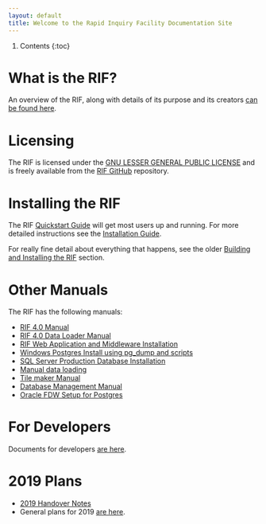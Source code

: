 ```yaml
---
layout: default
title: Welcome to the Rapid Inquiry Facility Documentation Site
---
```


1. Contents
{:toc}

# What is the RIF?

An overview of the RIF, along with details of its purpose and its creators  [can be found here](introduction/what-is-the-RIF).

# Licensing

The RIF is licensed under the [GNU LESSER GENERAL PUBLIC LICENSE](https://www.gnu.org/licenses/lgpl-3.0.en.html) and is freely available
from the [RIF GitHub](https://github.com/smallAreaHealthStatisticsUnit/rapidInquiryFacility/) repository.

# Installing the RIF

The RIF [Quickstart Guide](Installation/QuickstartGuide) will get most users up and running. For more detailed instructions see the [Installation Guide](Installation/InstallationGuide).

For really fine detail about everything that happens, see the older [Building and Installing the RIF](/introduction/building-and-installation) section.

# Other Manuals

The RIF has the following manuals:

- [RIF 4.0 Manual](standalone/RIF_v40_Manual.pdf)
- [RIF 4.0 Data Loader Manual](standalone/RIF_Data_Loader_Manual.pdf)
- [RIF Web Application and Middleware Installation](Installation/rifWebApplication)
- [Windows Postgres Install using pg_dump and scripts](rifDatabase/Postgres/docs/windows_install_from_pg_dump)
- [SQL Server Production Database Installation](rifDatabase/SQLserver/production/INSTALL)
- [Manual data loading](rifDatabase/DataLoaderData/DataLoading)
- [Tile maker Manual](rifNodeServices/tileMaker)
- [Database Management Manual](rifDatabase/databaseManagementManual)
- [Oracle FDW Setup for Postgres](rifDatabase/oracle_fdw_setup.html)

# For Developers

Documents for developers [are here](development/).

# 2019 Plans

- [2019 Handover Notes](plans/Handover_April_2019)
- General plans for 2019 [are here](plans/2019_Plans.html).

